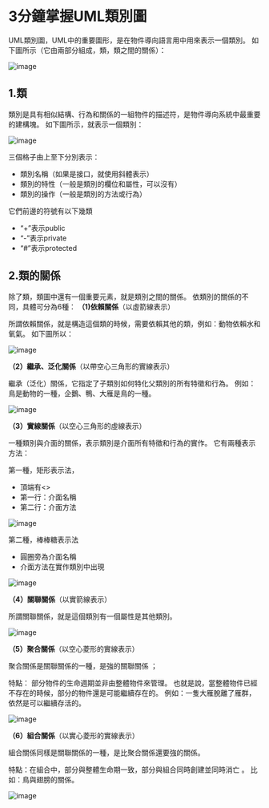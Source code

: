 # 3分鐘掌握UML類別圖
UML類別圖，UML中的重要圖形，是在物件導向語言用中用來表示一個類別。
如下圖所示（它由兩部分組成，類，類之間的關係）：

![image](https://github.com/dogg21/SE_MID/blob/main/image/1.png)

## 1.類
類別是具有相似結構、行為和關係的一組物件的描述符，是物件導向系統中最重要的建構塊。
如下圖所示，就表示一個類別：

![image](https://github.com/dogg21/SE_MID/blob/main/image/2.png)

三個格子由上至下分別表示：
- 類別名稱（如果是接口，就使用斜體表示）
- 類別的特性（一般是類別的欄位和屬性，可以沒有）
- 類別的操作（一般是類別的方法或行為）

它們前邊的符號有以下幾類
- “+”表示public
- “-”表示private
- “#”表示protected

## 2.類的關係
除了類，類圖中還有一個重要元素，就是類別之間的關係。
依類別的關係的不同，具體可分為6種：
**（1)依賴關係**（以虛箭線表示）

所謂依賴關係，就是構造這個類的時候，需要依賴其他的類，例如：動物依賴水和氧氣。 如下圖所以：

![image](https://github.com/dogg21/SE_MID/blob/main/image/3.png)

**（2）繼承、泛化關係**（以帶空心三角形的實線表示）

繼承（泛化）關係，它指定了子類別如何特化父類別的所有特徵和行為。 例如：鳥是動物的一種，企鵝、鴨、大雁是鳥的一種。

![image](https://github.com/dogg21/SE_MID/blob/main/image/4.png)

**（3）實線關係**（以空心三角形的虛線表示）

一種類別與介面的關係，表示類別是介面所有特徵和行為的實作。 它有兩種表示方法：

第一種，矩形表示法，
- 頂端有<<interface>>
- 第一行：介面名稱
- 第二行：介面方法

![image](https://github.com/dogg21/SE_MID/blob/main/image/5.png)

第二種，棒棒糖表示法
- 圓圈旁為介面名稱
- 介面方法在實作類別中出現

![image](https://github.com/dogg21/SE_MID/blob/main/image/6.png)

**（4）關聯關係**（以實箭線表示）

所謂關聯關係，就是這個類別有一個屬性是其他類別。

![image](https://github.com/dogg21/SE_MID/blob/main/image/7.png)

**（5）聚合關係**（以空心菱形的實線表示）

聚合關係是關聯關係的一種，是強的關聯關係 ；

特點： 部分物件的生命週期並非由整體物件來管理。 也就是說，當整體物件已經不存在的時候，部分的物件還是可能繼續存在的。 例如：一隻大雁脫離了雁群，依然是可以繼續存活的。

![image](https://github.com/dogg21/SE_MID/blob/main/image/8.png)

**（6）組合關係**（以實心菱形的實線表示）

組合關係同樣是關聯關係的一種，是比聚合關係還要強的關係。

特點：在組合中，部分與整體生命期一致，部分與組合同時創建並同時消亡 。 比如：鳥與翅膀的關係。

![image](https://github.com/dogg21/SE_MID/blob/main/image/9.png)




